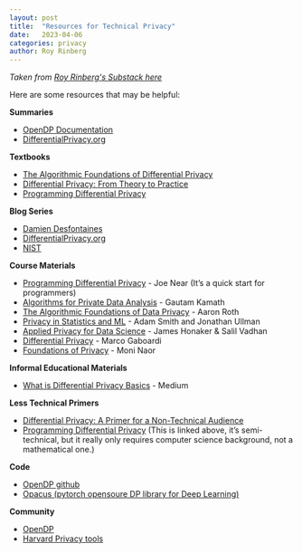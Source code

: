 ```yaml
---
layout: post
title:  "Resources for Technical Privacy"
date:   2023-04-06 
categories: privacy 
author: Roy Rinberg
---
```


_Taken from [Roy Rinberg's Substack here](https://technicallyprivate.substack.com/p/privacy-resourceshtml)_

Here are some resources that may be helpful:

**Summaries**

* [OpenDP Documentation](https://docs.opendp.org/en/stable/resources/index.html)
* [DifferentialPrivacy.org](DifferentialPrivacy.org)

**Textbooks**

* [The Algorithmic Foundations of Differential Privacy](https://www.cis.upenn.edu/~aaroth/Papers/privacybook.pdf)
* [Differential Privacy: From Theory to Practice](https://ieeexplore.ieee.org/document/7731575)
* [Programming Differential Privacy](https://programming-dp.com/)

**Blog Series**

* [Damien Desfontaines](https://desfontain.es/privacy/differential-privacy-reading-list.html)
* [DifferentialPrivacy.org](https://differentialprivacy.org/)
* [NIST](https://www.nist.gov/itl/applied-cybersecurity/privacy-engineering/collaboration-space/focus-areas/de-id/dp-blog)

**Course Materials**

* [Programming Differential Privacy](https://jnear.github.io/cs211-data-privacy/) - Joe Near (It’s a quick start for programmers)
* [Algorithms for Private Data Analysis](http://www.gautamkamath.com/CS860-fa2020.html) - Gautam Kamath
* [The Algorithmic Foundations of Data Privacy](https://www.cis.upenn.edu/~aaroth/courses/privacyF11.html) - Aaron Roth
* [Privacy in Statistics and ML](https://dpcourse.github.io/) - Adam Smith and Jonathan Ullman
* [Applied Privacy for Data Science](http://people.seas.harvard.edu/~salil/cs208/spring19/) - James Honaker & Salil Vadhan
* [Differential Privacy](http://cs-people.bu.edu/gaboardi/teaching/CSE660-fall17.html) - Marco Gaboardi
* [Foundations of Privacy](https://www.wisdom.weizmann.ac.il/~naor/COURSE/foundations_of_privacy.html) - Moni Naor


**Informal Educational Materials**

* [What is Differential Privacy Basics](https://becominghuman.ai/what-is-differential-privacy-1fd7bf507049) - Medium

**Less Technical Primers**
* [Differential Privacy: A Primer for a Non-Technical Audience](https://papers.ssrn.com/sol3/papers.cfm?abstract_id=3338027)
* [Programming Differential Privacy](https://jnear.github.io/cs211-data-privacy/) (This is linked above, it’s semi-technical, but it really only requires computer science background, not a mathematical one.)

**Code**
* [OpenDP github](https://github.com/opendp)
* [Opacus (pytorch opensoure DP library for Deep Learning)](https://opacus.ai/tutorials/)

**Community**
* [OpenDP](https://opendp.org/)
* [Harvard Privacy tools](https://privacytools.seas.harvard.edu/)


